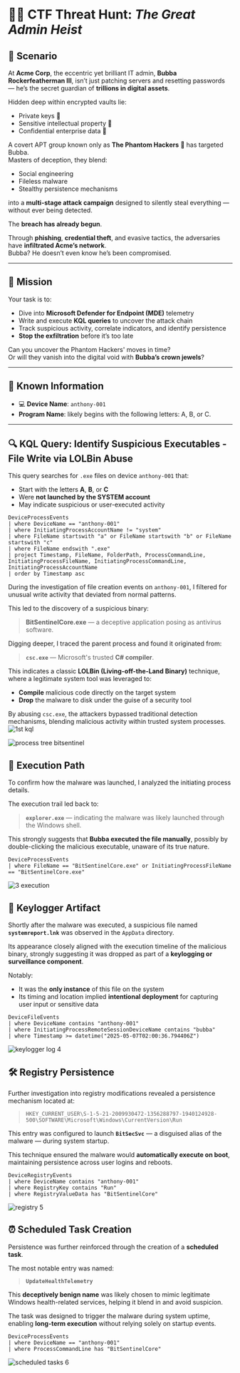 # 🕵️‍♂️ CTF Threat Hunt: *The Great Admin Heist*

## 🧠 Scenario

At **Acme Corp**, the eccentric yet brilliant IT admin, **Bubba Rockerfeatherman III**, isn’t just patching servers and resetting passwords — he’s the secret guardian of **trillions in digital assets**.

Hidden deep within encrypted vaults lie:
- Private keys 🔐  
- Sensitive intellectual property 🧬  
- Confidential enterprise data 📁  

A covert APT group known only as **The Phantom Hackers** 👤 has targeted Bubba.  
Masters of deception, they blend:
- Social engineering
- Fileless malware
- Stealthy persistence mechanisms

into a **multi-stage attack campaign** designed to silently steal everything — without ever being detected.

The **breach has already begun**.

Through **phishing**, **credential theft**, and evasive tactics, the adversaries have **infiltrated Acme’s network**.  
Bubba? He doesn’t even know he’s been compromised.

---

## 🎯 Mission

Your task is to:

- Dive into **Microsoft Defender for Endpoint (MDE)** telemetry
- Write and execute **KQL queries** to uncover the attack chain
- Track suspicious activity, correlate indicators, and identify persistence
- **Stop the exfiltration** before it’s too late

Can you uncover the Phantom Hackers' moves in time?  
Or will they vanish into the digital void with **Bubba’s crown jewels**?

---

## 🧩 Known Information

- 💻 **Device Name**: `anthony-001`
- **Program Name**: likely begins with the following letters: A, B, or C.

---

## 🔍 KQL Query: Identify Suspicious Executables - File Write via LOLBin Abuse



This query searches for `.exe` files on device `anthony-001` that:
- Start with the letters **A**, **B**, or **C**
- Were **not launched by the SYSTEM account**
- May indicate suspicious or user-executed activity

```kql
DeviceProcessEvents
| where DeviceName == "anthony-001"
| where InitiatingProcessAccountName != "system"
| where FileName startswith "a" or FileName startswith "b" or FileName startswith "c"
| where FileName endswith ".exe"
| project Timestamp, FileName, FolderPath, ProcessCommandLine, InitiatingProcessFileName, InitiatingProcessCommandLine, InitiatingProcessAccountName
| order by Timestamp asc
```

During the investigation of file creation events on `anthony-001`, I filtered for unusual write activity that deviated from normal patterns.

This led to the discovery of a suspicious binary:

> **BitSentinelCore.exe** — a deceptive application posing as antivirus software.

Digging deeper, I traced the parent process and found it originated from:

> **`csc.exe`** — Microsoft's trusted **C# compiler**.

This indicates a classic **LOLBin (Living-off-the-Land Binary)** technique, where a legitimate system tool was leveraged to:
- **Compile** malicious code directly on the target system
- **Drop** the malware to disk under the guise of a security tool

By abusing `csc.exe`, the attackers bypassed traditional detection mechanisms, blending malicious activity within trusted system processes.
![1st kql](https://github.com/user-attachments/assets/02eba8db-2fea-4d2f-b0e2-c855f335b02d)

![process tree bitsentinel](https://github.com/user-attachments/assets/7d69b731-3b00-4263-8736-f45790cdf1c4)



## 🧭 Execution Path

To confirm how the malware was launched, I analyzed the initiating process details.

The execution trail led back to:

> **`explorer.exe`** — indicating the malware was likely launched through the Windows shell.

This strongly suggests that **Bubba executed the file manually**, possibly by double-clicking the malicious executable, unaware of its true nature.

```kql
DeviceProcessEvents
| where FileName == "BitSentinelCore.exe" or InitiatingProcessFileName == "BitSentinelCore.exe"
```
![3 execution](https://github.com/user-attachments/assets/e65df0ca-ed9b-4441-884e-a7fe04f16921)

## 📝 Keylogger Artifact

Shortly after the malware was executed, a suspicious file named **`systemreport.lnk`** was observed in the `AppData` directory.

Its appearance closely aligned with the execution timeline of the malicious binary, strongly suggesting it was dropped as part of a **keylogging or surveillance component**.

Notably:
- It was the **only instance** of this file on the system
- Its timing and location implied **intentional deployment** for capturing user input or sensitive data

```kql
DeviceFileEvents
| where DeviceName contains "anthony-001"
| where InitiatingProcessRemoteSessionDeviceName contains "bubba"
| where Timestamp >= datetime("2025-05-07T02:00:36.794406Z")
```
![keylogger log 4](https://github.com/user-attachments/assets/7a837039-d493-4ec7-88fc-83a0fd061793)

## 🛠️ Registry Persistence

Further investigation into registry modifications revealed a persistence mechanism located at:

> `HKEY_CURRENT_USER\S-1-5-21-2009930472-1356288797-1940124928-500\SOFTWARE\Microsoft\Windows\CurrentVersion\Run`

This entry was configured to launch **`BitSecSvc`** — a disguised alias of the malware — during system startup.

This technique ensured the malware would **automatically execute on boot**, maintaining persistence across user logins and reboots.

```kql
DeviceRegistryEvents
| where DeviceName contains "anthony-001"
| where RegistryKey contains "Run"
| where RegistryValueData has "BitSentinelCore"
```

![registry 5](https://github.com/user-attachments/assets/c9fbae52-956d-465e-8d3e-e49f63dbcb07)

## ⏰ Scheduled Task Creation

Persistence was further reinforced through the creation of a **scheduled task**.

The most notable entry was named:

> **`UpdateHealthTelemetry`**

This **deceptively benign name** was likely chosen to mimic legitimate Windows health-related services, helping it blend in and avoid suspicion.

The task was designed to trigger the malware during system uptime, enabling **long-term execution** without relying solely on startup events.

```kql
DeviceProcessEvents
| where DeviceName == "anthony-001"
| where ProcessCommandLine has "BitSentinelCore"
```
![scheduled tasks 6](https://github.com/user-attachments/assets/623a3f56-2762-412e-bf6b-5aa077248ff4)



